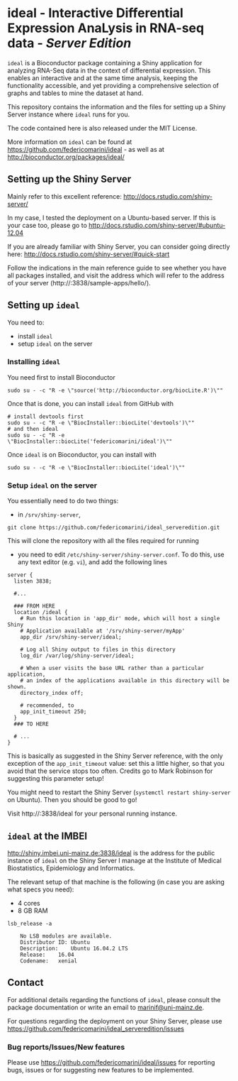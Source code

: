 # ideal - Interactive Differential Expression AnaLysis in RNA-seq data - *Server Edition*

`ideal` is a Bioconductor package containing a Shiny application for
analyzing RNA-Seq data in the context of differential expression. This enables an 
interactive and at the same time analysis, keeping the functionality accessible, 
and yet providing a comprehensive selection of graphs and tables to mine the dataset
at hand.

This repository contains the information and the files for setting up a Shiny Server instance
where `ideal` runs for you.

The code contained here is also released under the MIT License.

More information on `ideal` can be found at https://github.com/federicomarini/ideal - as well as at
http://bioconductor.org/packages/ideal/

## Setting up the Shiny Server

Mainly refer to this excellent reference: http://docs.rstudio.com/shiny-server/

In my case, I tested the deployment on a Ubuntu-based server. If this is your case too, please go to
http://docs.rstudio.com/shiny-server/#ubuntu-12.04

If you are already familiar with Shiny Server, you can consider going directly here: 
http://docs.rstudio.com/shiny-server/#quick-start

Follow the indications in the main reference guide to see whether you have all packages installed, 
and visit the address which will refer to the address of your server 
(http://<server-address>:3838/sample-apps/hello/). 




## Setting up `ideal`

You need to:

- install `ideal`
- setup `ideal` on the server

### Installing `ideal`

You need first to install Bioconductor

```
sudo su - -c "R -e \"source('http://bioconductor.org/biocLite.R')\""
```

Once that is done, you can install `ideal` from GitHub with

```
# install devtools first
sudo su - -c "R -e \"BiocInstaller::biocLite('devtools')\""
# and then ideal
sudo su - -c "R -e \"BiocInstaller::biocLite('federicomarini/ideal')\""
```

Once `ideal` is on Bioconductor, you can install with

```
sudo su - -c "R -e \"BiocInstaller::biocLite('ideal')\""
```


### Setup `ideal` on the server

You essentially need to do two things:

- in `/srv/shiny-server`, 

```
git clone https://github.com/federicomarini/ideal_serveredition.git
```

This will clone the repository with all the files required for running

- you need to edit `/etc/shiny-server/shiny-server.conf`. To do this, use any text editor (e.g. `vi`),
and add the following lines 

```
server {
  listen 3838;

  #...

  ### FROM HERE
  location /ideal {
    # Run this location in 'app_dir' mode, which will host a single Shiny
    # Application available at '/srv/shiny-server/myApp'
    app_dir /srv/shiny-server/ideal;

    # Log all Shiny output to files in this directory
    log_dir /var/log/shiny-server/ideal;

    # When a user visits the base URL rather than a particular application,
    # an index of the applications available in this directory will be shown.
    directory_index off;

    # recommended, to
    app_init_timeout 250;
  }
  ### TO HERE

  # ...
}
```

This is basically as suggested in the Shiny Server reference, with the only exception of the 
`app_init_timeout` value: set this a little higher, so that you avoid that the service stops too often.
Credits go to Mark Robinson for suggesting this parameter setup!


You might need to restart the Shiny Server (`systemctl restart shiny-server` on Ubuntu). Then you should 
be good to go!

Visit http://<server-address>:3838/ideal for your personal running instance.


## `ideal` at the IMBEI

http://shiny.imbei.uni-mainz.de:3838/ideal is the address for the public instance of `ideal` on the 
Shiny Server I manage at the Institute of Medical Biostatistics, Epidemiology and Informatics.

The relevant setup of that machine is the following (in case you are asking what specs you need):

- 4 cores
- 8 GB RAM

```
lsb_release -a

	No LSB modules are available.
	Distributor ID:	Ubuntu
	Description:	Ubuntu 16.04.2 LTS
	Release:	16.04
	Codename:	xenial
```





## Contact

For additional details regarding the functions of `ideal`, please consult the package documentation or 
write an email to marinif@uni-mainz.de. 

For questions regarding the deployment on your Shiny Server, please use 
https://github.com/federicomarini/ideal_serveredition/issues


### Bug reports/Issues/New features

Please use https://github.com/federicomarini/ideal/issues for reporting bugs, issues or for 
suggesting new features to be implemented.


